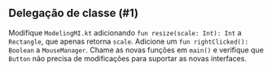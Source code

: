 ## Delegação de classe (#1)

Modifique `ModelingMI.kt` adicionando `fun resize(scale: Int): Int` a `Rectangle`, que apenas retorna `scale`. Adicione um `fun rightClicked(): Boolean` a `MouseManager`. Chame as novas funções em `main()` e verifique que `Button` não precisa de modificações para suportar as novas interfaces.